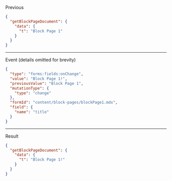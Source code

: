 Previous
```json
{
  "getBlockPageDocument": {
    "data": {
      "t": "Block Page 1"
    }
  }
}
```
---

Event (details omitted for brevity)
```json
{
  "type": "forms:fields:onChange",
  "value": "Block Page 1!",
  "previousValue": "Block Page 1",
  "mutationType": {
    "type": "change"
  },
  "formId": "content/block-pages/blockPage1.mdx",
  "field": {
    "name": "title"
  }
}
```
---

Result
```json
{
  "getBlockPageDocument": {
    "data": {
      "t": "Block Page 1!"
    }
  }
}
```
